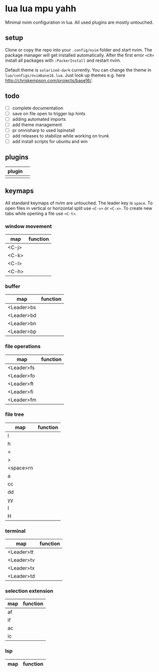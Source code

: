 # lua lua mpu yahh

Minimal nvim configuration in lua. All used plugins are mostly untouched.

## setup

Clone or copy the repo into your `.config/nvim` folder and start nvim. The package manager will get installed automatically. After the first error `<CR>` install all packages with `:PackerInstall` and restart nvim.

Default theme is `solarized-dark` currently. You can change the theme in `lua/configs/nvimbase16.lua`. Just look up themes e.g. here <http://chriskempson.com/projects/base16/>.

## todo

- [ ] complete documentation
- [ ] save on file open to trigger lsp hints
- [ ] adding automated imports
- [ ] add theme management
- [ ] pr omnisharp to used lspinstall
- [ ] add releases to stabilize while working on trunk
- [ ] add install scripts for ubuntu and win

## plugins

| plugin |     |
| ------ | --- |
|        |     |

## keymaps

All standard keymaps of nvim are untouched. The leader key is `space`. To open files in vertical or horizontal split use `<C-v>` or `<C-x>`. To create new tabs while opening a file use `<C-t>`.

### window movement

| map    | function |
| ------ | -------- |
| <C-j\> |          |
| <C-k\> |          |
| <C-l\> |          |
| <C-h\> |          |

### buffer

| map         | function |
| ----------- | -------- |
| <Leader\>bs |          |
| <Leader\>bd |          |
| <Leader\>bn |          |
| <Leader\>bp |          |

### file operations

| map         | function |
| ----------- | -------- |
| <Leader\>fs |          |
| <Leader\>fo |          |
| <Leader\>ft |          |
| <Leader\>fi |          |
| <Leader\>fm |          |

### file tree

| map        | function |
| ---------- | -------- |
| l          |          |
| h          |          |
| <          |          |
| \>         |          |
| <space\>rn |          |
| a          |          |
| cc         |          |
| dd         |          |
| yy         |          |
| I          |          |
| H          |          |

### terminal

| map         | function |
| ----------- | -------- |
| <Leader\>tt |          |
| <Leader\>tv |          |
| <Leader\>tx |          |
| <Leader\>td |          |

### selection extension

| map | function |
| --- | -------- |
| af  |          |
| if  |          |
| ac  |          |
| ic  |          |

### lsp

| map | function |
| --- | -------- |

